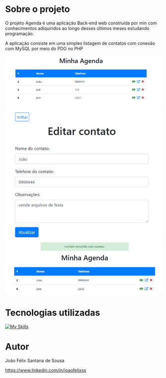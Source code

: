 # Sobre o projeto

O projeto Agenda é uma aplicação Back-end web construída por min com conhecimentos adiquiridos ao longo desses últimos meses estudando programação.

A aplicação consiste em uma simples listagem de contatos com conexão com MySQL por meio do PDO no PHP
<div>
  <img src="./Captura de tela 2023-07-07 152354.png">
  <img src="./Captura de tela 2023-07-07 152423.png">
  <img src="./Captura de tela 2023-07-07 152451.png">
</div>

# Tecnologias utilizadas
[![My Skills](https://skillicons.dev/icons?i=css,php,html,mysql,bootstrap)](https://skillicons.dev)

# Autor

João Félix Santana de Sousa

https://www.linkedin.com/in/joaofelixss
